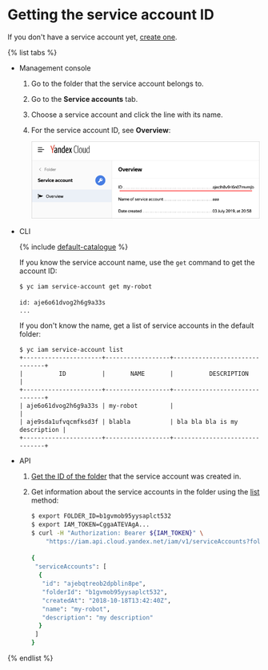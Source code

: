 # Getting the service account ID

If you don't have a service account yet, [create one](create.md).

{% list tabs %}

- Management console

  1. Go to the folder that the service account belongs to.

  1. Go to the **Service accounts** tab.

  1. Choose a service account and click the line with its name.

  1. For the service account ID, see **Overview**:

      ![image](../../../_assets/iam/sa-get-id.png)

- CLI

  {% include [default-catalogue](../../../_includes/default-catalogue.md) %}

  If you know the service account name, use the `get` command to get the account ID:

  ```
  $ yc iam service-account get my-robot
  
  id: aje6o61dvog2h6g9a33s
  ...
  ```

  If you don't know the name, get a list of service accounts in the default folder:

  ```
  $ yc iam service-account list
  +----------------------+------------------+-------------------------------+
  |          ID          |       NAME       |          DESCRIPTION          |
  +----------------------+------------------+-------------------------------+
  | aje6o61dvog2h6g9a33s | my-robot         |                               |
  | aje9sda1ufvqcmfksd3f | blabla           | bla bla bla is my description |
  +----------------------+------------------+-------------------------------+
  ```

- API

  1. [Get the ID of the folder](../../../resource-manager/operations/folder/get-id.md) that the service account was created in.

  1. Get information about the service accounts in the folder using the [list](../../api-ref/ServiceAccount/list.md) method:

      ```bash
      $ export FOLDER_ID=b1gvmob95yysaplct532
      $ export IAM_TOKEN=CggaATEVAgA...
      $ curl -H "Authorization: Bearer ${IAM_TOKEN}" \
          "https://iam.api.cloud.yandex.net/iam/v1/serviceAccounts?folderId=${FOLDER_ID}"
      
      {
       "serviceAccounts": [
        {
         "id": "ajebqtreob2dpblin8pe",
         "folderId": "b1gvmob95yysaplct532",
         "createdAt": "2018-10-18T13:42:40Z",
         "name": "my-robot",
         "description": "my description"
        }
       ]
      }
      ```

{% endlist %}

